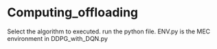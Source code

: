 # Computing_offloading
Select the algorithm to executed.
run the python file.
ENV.py is the MEC environment in DDPG_with_DQN.py
